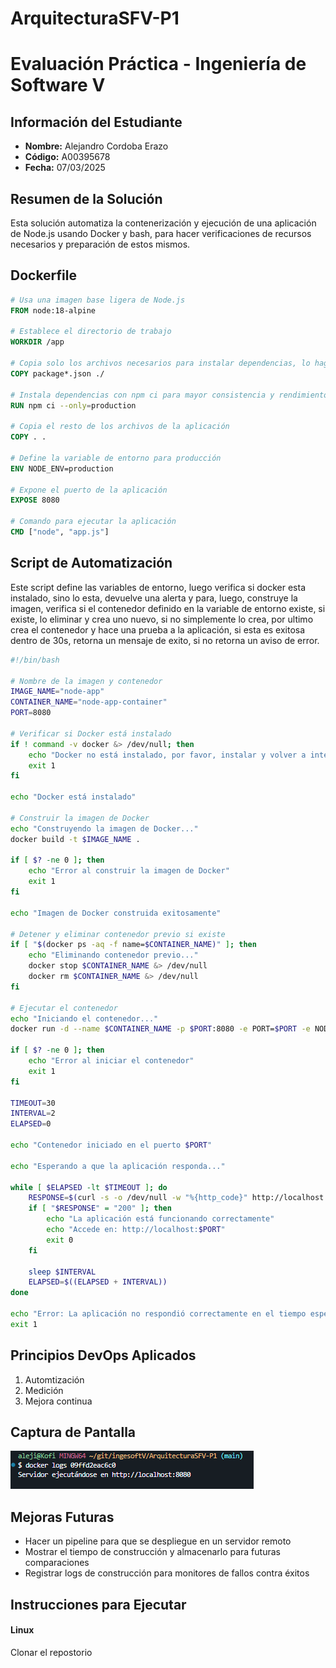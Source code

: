 # ArquitecturaSFV-P1

# Evaluación Práctica - Ingeniería de Software V

## Información del Estudiante
- **Nombre:** Alejandro Cordoba Erazo
- **Código:** A00395678
- **Fecha:** 07/03/2025

## Resumen de la Solución
Esta solución automatiza la contenerización y ejecución de una aplicación de Node.js usando Docker y bash, para hacer verificaciones de recursos necesarios y preparación de estos mismos.

## Dockerfile
```Dockerfile
# Usa una imagen base ligera de Node.js
FROM node:18-alpine

# Establece el directorio de trabajo
WORKDIR /app

# Copia solo los archivos necesarios para instalar dependencias, lo hago primero para evitar invalidaciones de caché
COPY package*.json ./

# Instala dependencias con npm ci para mayor consistencia y rendimiento, porque omite la resolucion de versiones
RUN npm ci --only=production

# Copia el resto de los archivos de la aplicación
COPY . .

# Define la variable de entorno para producción
ENV NODE_ENV=production

# Expone el puerto de la aplicación
EXPOSE 8080

# Comando para ejecutar la aplicación
CMD ["node", "app.js"]
```

## Script de Automatización

Este script define las variables de entorno, luego verifica si docker esta instalado, sino lo esta, devuelve una alerta y para, luego, construye la imagen, verifica si el contenedor definido en la variable de entorno existe, si existe, lo eliminar y crea uno nuevo, si no simplemente lo crea, por ultimo crea el contenedor y hace una prueba a la aplicación,
si esta es exitosa dentro de 30s, retorna un mensaje de exito, si no retorna un aviso de error.

```sh
#!/bin/bash

# Nombre de la imagen y contenedor
IMAGE_NAME="node-app"
CONTAINER_NAME="node-app-container"
PORT=8080

# Verificar si Docker está instalado
if ! command -v docker &> /dev/null; then
    echo "Docker no está instalado, por favor, instalar y volver a intentar"
    exit 1
fi

echo "Docker está instalado"

# Construir la imagen de Docker
echo "Construyendo la imagen de Docker..."
docker build -t $IMAGE_NAME .

if [ $? -ne 0 ]; then
    echo "Error al construir la imagen de Docker"
    exit 1
fi

echo "Imagen de Docker construida exitosamente"

# Detener y eliminar contenedor previo si existe
if [ "$(docker ps -aq -f name=$CONTAINER_NAME)" ]; then
    echo "Eliminando contenedor previo..."
    docker stop $CONTAINER_NAME &> /dev/null
    docker rm $CONTAINER_NAME &> /dev/null
fi

# Ejecutar el contenedor
echo "Iniciando el contenedor..."
docker run -d --name $CONTAINER_NAME -p $PORT:8080 -e PORT=$PORT -e NODE_ENV=production $IMAGE_NAME

if [ $? -ne 0 ]; then
    echo "Error al iniciar el contenedor"
    exit 1
fi

TIMEOUT=30
INTERVAL=2
ELAPSED=0

echo "Contenedor iniciado en el puerto $PORT"

echo "Esperando a que la aplicación responda..."

while [ $ELAPSED -lt $TIMEOUT ]; do
    RESPONSE=$(curl -s -o /dev/null -w "%{http_code}" http://localhost:$PORT/health)
    if [ "$RESPONSE" = "200" ]; then
        echo "La aplicación está funcionando correctamente"
        echo "Accede en: http://localhost:$PORT"
        exit 0
    fi
    
    sleep $INTERVAL
    ELAPSED=$((ELAPSED + INTERVAL))
done

echo "Error: La aplicación no respondió correctamente en el tiempo esperado ($TIMEOUT segundos)"
exit 1
```

## Principios DevOps Aplicados
1. Automtización 
2. Medición
3. Mejora continua

## Captura de Pantalla
![alt text](image.png)
## Mejoras Futuras
- Hacer un pipeline para que se despliegue en un servidor remoto
- Mostrar el tiempo de construcción y almacenarlo para futuras comparaciones
- Registrar logs de construcción para monitores de fallos contra éxitos

## Instrucciones para Ejecutar
#### Linux

Clonar el repostorio

```sh

```